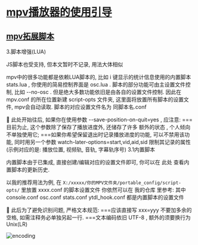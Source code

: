 # [mpv播放器的使用引导](https://hooke007.github.io/unofficial/mpv_start.html)

## [mpv拓展脚本](https://github.com/Eisa01/mpv-scripts)

3.脚本增强(LUA)

JS脚本也受支持, 但本文暂时不记录, 用法大体相似

mpv中的很多功能都是依赖LUA脚本的, 比如 i 键显示的统计信息使用的内置脚本 stats.lua , 你使用的简易控制界面是 osc.lua .
脚本的部分功能可由主设置文件控制, 比如 --no-osc . 但是绝大多数功能依旧是由各自的设置文件控制.
因此在 mpv.conf 的所在位置新建 script-opts 文件夹, 这里面将放置所有脚本的设置文件, mpv会自动读取.
脚本的对应设置文件名为 同脚本名.conf

🔺 此处开始往后, 如果你在使用参数 --save-position-on-quit=yes , 应注意:
===目前为止, 这个参数除了保存了播放进度外, 还储存了许多 额外的状态 , 个人倾向不单独使用它;
===如果你希望保留退出时记录播放进度的功能, 可以不禁用该功能,
同时用另一个参数 watch-later-options=start,vid,aid,sid 限制其记录的属性(示例对应的是: 播放位置, 视频轨, 音轨, 字幕轨序号)
3.1内置脚本

内置脚本由于已集成, 直接创建/编辑对应的设置文件即可, 你可以在 此处 查看内置脚本的更新历史.

以我的推荐用法为例, 在 `X:/xxxxx/你的MPV文件夹/portable_config/script-opts/` 里放置 xxxx.conf 的脚本设置文件
你依然可以在 我的仓库 里参考:
其中 console.conf osc.conf stats.conf ytdl_hook.conf 都是内置脚本的设置文件

🔺 此后为了避免识别问题, 严格文本规范:
===应该直接写 xxx=yyy 不要加多余的空格, 如需注释务必单独另起一行.
===文本编码依旧 UTF-8 , 额外的须要换行为 Unix(LR)

![encoding](https://hooke007.github.io/unofficial/_assets/mpv_start-05.webp)
